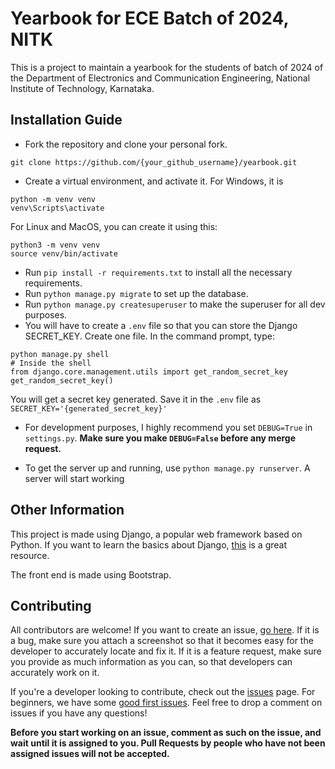 # Yearbook for ECE Batch of 2024, NITK

This is a project to maintain a yearbook for the students of batch of 2024 of the Department of Electronics and Communication Engineering, National Institute of Technology, Karnataka.

## Installation Guide
- Fork the repository and clone your personal fork.
```
git clone https://github.com/{your_github_username}/yearbook.git
```

- Create a virtual environment, and activate it. For Windows, it is
```
python -m venv venv
venv\Scripts\activate
```
For Linux and MacOS, you can create it using this:
```
python3 -m venv venv
source venv/bin/activate
```
- Run `pip install -r requirements.txt` to install all the necessary requirements.
- Run `python manage.py migrate` to set up the database.
- Run `python manage.py createsuperuser` to make the superuser for all dev purposes.
- You will have to create a `.env` file so that you can store the Django SECRET_KEY. Create one file. In the command prompt, type:
```
python manage.py shell
# Inside the shell
from django.core.management.utils import get_random_secret_key
get_random_secret_key()
```
You will get a secret key generated. Save it in the `.env` file as `SECRET_KEY='{generated_secret_key}'`

- For development purposes, I highly recommend you set `DEBUG=True` in `settings.py`. <b>Make sure you make `DEBUG=False` before any merge request.</b>

- To get the server up and running, use `python manage.py runserver`. A server will start working

## Other Information
This project is made using Django, a popular web framework based on Python. If you want to learn the basics about Django, [this](https://tutorial.djangogirls.org/) is a great resource.

The front end is made using Bootstrap.

## Contributing
All contributors are welcome! If you want to create an issue, [go here](https://github.com/anirudhprabhakaran3/yearbook/issues). If it is a bug, make sure you attach a screenshot so that it becomes easy for the developer to accurately locate and fix it. If it is a feature request, make sure you provide as much information as you can, so that developers can accurately work on it.

If you're a developer looking to contribute, check out the [issues](https://github.com/anirudhprabhakaran3/yearbook/issues) page. For beginners, we have some [good first issues](https://github.com/anirudhprabhakaran3/yearbook/issues?q=is%3Aissue+is%3Aopen+label%3A%22good+first+issue%22). Feel free to drop a comment on issues if you have any questions!

<b>Before you start working on an issue, comment as such on the issue, and wait until it is assigned to you. Pull Requests by people who have not been assigned issues will not be accepted.</b>
